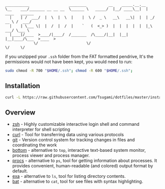 ```
___________                  ________          __    _____.__.__
\__    ___/_______ __ __ __  \______ \   _____/  |__/ ____\__|  |   ____   ______
  |    | /  ___/  |  \  |  \  |    |  \ /  _ \   __\   __\|  |  | _/ __ \ /  ___/
  |    | \___ \|  |  /  |  /  |    `   (  <_> )  |  |  |  |  |  |_\  ___/ \___ \
  |____|/____  >____/|____/  /_______  /\____/|__|  |__|  |__|____/\___  >____  >
             \/                      \/                                \/     \/
```

if you unzipped your `.ssh` folder from the FAT formatted pendrive, It's the permissions would not have been kept, you would need to run:

```sh
sudo chmod -R 700 "$HOME/.ssh"; chmod -R 600 "$HOME/.ssh";
```
## Installation

```sh
curl -L https://raw.githubusercontent.com/Tsugami/dotfiles/master/install.sh
```

## Overview

- [zsh](https://github.com/zsh-users/zsh)  - Highly customizable interactive login shell and command interpreter for shell scripting
- [curl](https://github.com/curl/curl) - Tool for transferring data using various protocols
- [git](https://git-scm.com/) - Version control system for tracking changes in files and coordinating the work
- [bottom](https://github.com/ClementTsang/bottom) - alternative to `top`, interactive text-based system monitor, process viewer and process manager.
- [procs](https://github.com/dalance/procs) - alternative to `ps`, tool for getting information about processes. It provides convenient, human-readable (and colored) output format by default.
- [exa](https://github.com/ogham/exa) - alternative to `ls`, tool for listing directory contents.
- [bat](https://github.com/sharkdp/bat) - alternative to `cat`, tool for see files with syntax highlighting.
